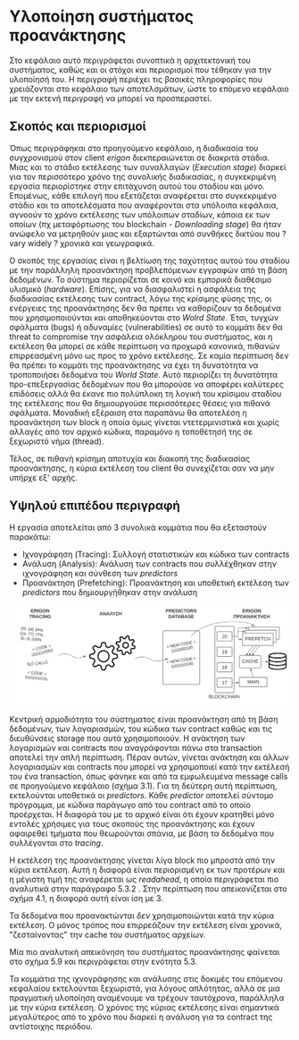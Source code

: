 
# Υλοποίηση συστήματος προανάκτησης

Στο κεφάλαιο αυτό περιγράφεται συνοπτικά η αρχιτεκτονική του συστήματος, καθώς και οι στόχοι και περιορισμοί που τέθηκαν για την υλοποίησή του.
Η περιγραφή περιέχει τις βασικές πληροφορίες που χρειάζονται στο κεφάλαιο των αποτελσμάτων, ώστε το επόμενο κεφάλαιο με την εκτενή περιγραφή να μπορεί να προσπεραστεί.

## Σκοπός και περιορισμοί

Όπως περιγράφηκαι στο προηγούμενο κεφάλαιο, η διαδικασία του συγχρονισμού στον client *erigon* διεκπεραιώνεται σε διακριτά στάδια.
Μιας και το στάδιο εκτέλεσης των συναλλαγών (*Execution stage*) διαρκεί για τον περισσότερο χρόνο της συνολικής διαδικασίας,
η συγκεκριμένη εργασία περιορίστηκε στην επιτάχυνση αυτού του σταδίου και μόνο.
Επομένως, κάθε επιλογή που εξετάζεται αναφέρεται στο συγκεκριμένο στάδιο και τα αποτελέσματα που αναφέρονται στα υπόλοιπα κεφάλαια,
αγνοούν το χρόνο εκτέλεσης των υπόλοιπων σταδίων, κάποια εκ των οποίων (πχ μεταφόρτωσης του blockchain - *Downloading stage*)
θα ήταν ανώφελο να μετρηθούν μιας και εξαρτώνται από συνθήκες δικτύου που ? vary widely ? χρονικά και γεωγραφικά.

Ο σκοπός της εργασίας είναι η βελτίωση της ταχύτητας αυτού του σταδίου με την παράλληλη προανάκτηση προβλεπόμενων εγγραφών από τη βάση δεδομένων.
Το σύστημα περιορίζεται σε κοινό και εμπορικά διαθέσιμο υλισμικό (*hardware*).
Επίσης, για να διασφαλιστεί η ασφάλεια της διαδικασίας εκτέλεσης των contract, λόγω της κρίσιμης φύσης της, οι ενέργειες της προανάκτησης
δεν θα πρέπει να καθορίζουν τα δεδομένα που χρησιμοποιούνται και αποθηκεύονται στο *Wolrd State*.
Έτσι, τυγχών σφάλματα (bugs) ή αδυναμίες (vulnerabilities) σε αυτό το κομμάτι δεν θα threat to compromise την ασφάλεια ολόκληρου του συστήματος,
και η εκτέλεση θα μπορεί σε κάθε περίπτωση να προχωρά κανονικά, πιθανών επιρρεασμένη μόνο ως προς το χρόνο εκτέλεσης.
Σε καμία περίπτωση δεν θα πρέπει το κομμάτι της προανάκτησης να έχει τη δυνατότητα να τροποποιήσει δεδομένα του *World State*.
Αυτό περιορίζει τη δυνατότητα προ-επεξεργασίας δεδομένων που θα μπορούσε να αποφέρει καλύτερες επιδόσεις
αλλά θα έκανε πιο πολύπλοκη τη λογική του κρίσιμου σταδίου της εκτέλεσης που θα δημιουργούσε περισσότερες θέσεις για πιθανά σφάλματα.
Μοναδική εξέραιση στα παραπάνω θα αποτελέση η προανάκτηση των block η οποία όμως γίνεται ντετερμινιστικά και χωρίς αλλαγές από τον αρχικό κώδικα,
παραμόνο η τοποθέτησή της σε ξεχωριστό νήμα (thread).

Τέλος, σε πιθανή κρίσημη αποτυχία και διακοπή της διαδικασίας προανάκτησης, η κύρια εκτέλεση του client θα συνεχίζεται σαν να μην υπήρχε εξ' αρχής.

## Υψηλού επιπέδου περιγραφή

Η εργασία αποτελείται από 3 συνολικά κομμάτια που θα εξεταστούν παρακάτω:
- Iχνογράφηση (Tracing):     Συλλογή στατιστικών και κώδικα των contracts
- Ανάλυση     (Analysis):    Ανάλυση των contracts που συλλέχθηκαν στην ιχνογράφηση και σύνθεση των *predictors*
- Προανάκτηση (Prefetching): Προανάκτηση και υποθετική εκτέλεση των *predictors* που δημιουργήθηκαν στην ανάλυση

![](Overview.svg "Υψηλού επιπέδου όψη του συστήματος.")

Κεντρική αρμοδιότητα του σύστηματος είναι προανάκτηση από τη βάση δεδομένων, των λογαριασμών, του κώδικα των contract καθώς και τις διευθύνσεις storage που αυτά χρησιμοποιούν. Η ανάκτηση των λογαρισμών και contracts που αναγράφονται πάνω στα transaction αποτελεί την απλή περίπτωση. Πέραν αυτών, γίνεται ανάκτηση και άλλων λογαριασμών και contracts που μπορεί να χρησιμοποιεί κατά την εκτέλεσή του ένα transaction, όπως φάνηκε και από τα εμφωλευμένα message calls σε προηγούμενο κεφάλαιο (σχήμα 3.1). Για τη δεύτερη αυτή περίπτωση, εκτελούνται υποθετικά οι *predictors*. Κάθε *predictor* αποτελεί σύντομο πρόγραμμα, με κώδικα παράγωγο από του contract από το οποίο προέρχεται. Η διαφορά του με το αρχικό είναι ότι έχουν κρατηθεί μόνο εντολές χρήσιμες για τους σκοπούς της προανάκτησης και έχουν αφαιρεθεί τμήματα που θεωρούνται σπάνια, με βάση τα δεδομένα που συλλέγονται στο *tracing*.

Η εκτέλεση της προανάκτησης γίνεται λίγα block πιο μπροστά από την κύρια εκτέλεση. Αυτή η διαφορά είναι περιορισμένη εκ των προτέρων και η μέγιστη τιμή της αναφέρεται ως *readahead*, η οποία περιγράφεται πιο αναλυτικά στην παράγραφο 5.3.2 . Στην περίπτωση που απεικονίζεται στο σχήμα 4.1, η διαφορά αυτή είναι ίση με 3.

Τα δεδομένα που προανακτώνται *δεν* χρησιμοποιώνται κατά την κύρια εκτέλεση. Ο μόνος τρόπος που επιρρεάζουν την εκτέλεση είναι χρονικά, "ζεσταίνοντας" την cache του συστήματος αρχείων.

Μία πιο αναλυτική απεικόνηση του συστήματος προανάκτησης φαίνεται στο σχήμα 5.9 και περιγράφεται στην ενότητα 5.3.

Τα κομμάτια της ιχνογράφησης και ανάλυσης στις δοκιμές του επόμενου κεφαλαίου εκτελούνται ξεχωριστά, για λόγους απλότητας,
αλλά σε μια πραγματική υλοποίηση αναμένουμε να τρέχουν ταυτόχρονα, παράλληλα με την κύρια εκτέλεση. Ο χρόνος της κύριας εκτέλεσης είναι σημαντικά μεγαλύτερος από το χρόνο που διαρκεί η ανάλυση για τα contract της αντίστοιχης περιόδου.
